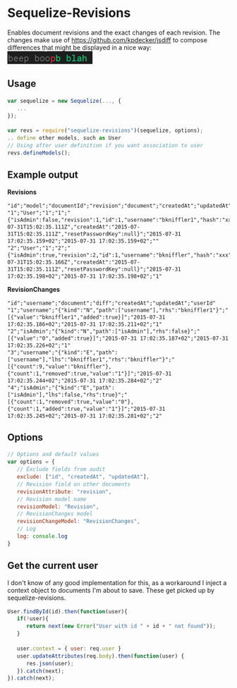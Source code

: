 # Sequelize-Revisions
Enables document revisions and the exact changes of each revision.
The changes make use of https://github.com/kpdecker/jsdiff to compose differences that might be displayed in a nice way:
<img src="https://raw.githubusercontent.com/kpdecker/jsdiff/master/images/node_example.png" alt="Example">

## Usage
```javascript
var sequelize = new Sequelize(..., {
   ...
});

var revs = require("sequelize-revisions")(sequelize, options);
.. define other models, such as User
// Using after user definition if you want association to user
revs.defineModels();
```

## Example output
**Revisions**
```csv
"id";"model";"documentId";"revision";"document";"createdAt";"updatedAt";"userId"
"1";"User";"1";"1";"{"isAdmin":false,"revision":1,"id":1,"username":"bkniffler1","hash":"xxx","salt":"xxx","activationKey":"6addb6480f298340","updatedAt":"2015-07-31T15:02:35.111Z","createdAt":"2015-07-31T15:02:35.111Z","resetPasswordKey":null}";"2015-07-31 17:02:35.159+02";"2015-07-31 17:02:35.159+02";""
"2";"User";"1";"2";"{"isAdmin":true,"revision":2,"id":1,"username":"bkniffler","hash":"xxx","salt":"xxx","activationKey":"6addb6480f298340","updatedAt":"2015-07-31T15:02:35.166Z","createdAt":"2015-07-31T15:02:35.111Z","resetPasswordKey":null}";"2015-07-31 17:02:35.198+02";"2015-07-31 17:02:35.198+02";"1"
```
**RevisionChanges**
```csv
"id";"username";"document";"diff";"createdAt";"updatedAt";"userId"
"1";"username";"{"kind":"N","path":["username"],"rhs":"bkniffler1"}";"[{"value":"bkniffler1","added":true}]";"2015-07-31 17:02:35.186+02";"2015-07-31 17:02:35.211+02";"1"
"2";"isAdmin";"{"kind":"N","path":["isAdmin"],"rhs":false}";"[{"value":"0","added":true}]";"2015-07-31 17:02:35.187+02";"2015-07-31 17:02:35.226+02";"1"
"3";"username";"{"kind":"E","path":["username"],"lhs":"bkniffler1","rhs":"bkniffler"}";"[{"count":9,"value":"bkniffler"},{"count":1,"removed":true,"value":"1"}]";"2015-07-31 17:02:35.244+02";"2015-07-31 17:02:35.284+02";"2"
"4";"isAdmin";"{"kind":"E","path":["isAdmin"],"lhs":false,"rhs":true}";"[{"count":1,"removed":true,"value":"0"},{"count":1,"added":true,"value":"1"}]";"2015-07-31 17:02:35.245+02";"2015-07-31 17:02:35.281+02";"2"
```
## Options
```javascript
// Options and default values
var options = {
   // Exclude fields from audit
   exclude: ["id", "createdAt", "updatedAt"],
   // Revision field on other documents
   revisionAttribute: "revision",
   // Revision model name
   revisionModel: "Revision",
   // RevisionChanges model
   revisionChangeModel: "RevisionChanges",
   // Log
   log: console.log
}
```

## Get the current user
I don't know of any good implementation for this, as a workaround I inject a context object to documents I'm about to save. These get picked up by sequelize-revisions.
```javascript
User.findById(id).then(function(user){
   if(!user){
      return next(new Error("User with id " + id + " not found"));
   }

   user.context = { user: req.user }
   user.updateAttributes(req.body).then(function(user) {
      res.json(user);
   }).catch(next);
}).catch(next);
```


